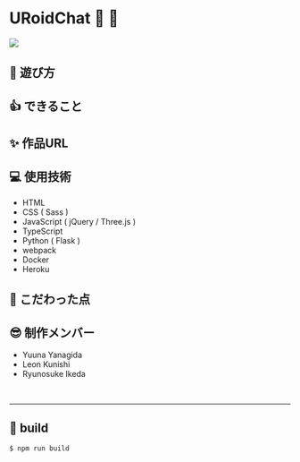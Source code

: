 # URoidChat &#x1f970; &#x1f4ac;
<image src='./src/static/images/OGP.png'>

## &#x1f973; 遊び方

## &#x1f44d; できること

## &#x2728; 作品URL

## &#x1f4bb; 使用技術
- HTML
- CSS ( Sass )
- JavaScript ( jQuery / Three.js )
- TypeScript
- Python ( Flask )
- webpack
- Docker
- Heroku
## &#x1f4af; こだわった点

## &#x1f60e; 制作メンバー
- Yuuna Yanagida
- Leon Kunishi
- Ryunosuke Ikeda

<br>
<hr>

## &#x1f527; build
```
$ npm run build
```
